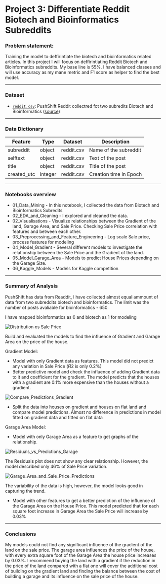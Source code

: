 # Project 3: Differentiate Reddit Biotech and Bioinformatics Subreddits



### Problem statement:

Training the model to deffirintiate the biotech and bioinformatics related articles. In this project I will focus on deffirintiating Reddit Biotech and Bioinformatics subreddits. My base line is 55%. I have balanced classes and will use accuracy as my mane metric and F1 score as helper to find the best model.


---

### Dataset

* [`reddit.csv`](./data/reddit.csv): PushShift Reddit collectred fot two subredits Biotech and Bioinformatics ([source](https://api.pushshift.io/reddit/search/submission))


---

### Data Dictionary

|Feature|Type|Dataset|Description|
|---|---|---|---|
|subreddit|object|reddit.csv|Name of the subreddit|
|selftext|object|reddit.csv|Text of the post|
|title|object|reddit.csv|Title of the post|
|created_utc|integer|reddit.csv|Creation time in Epoch|

---
### Notebooks overview

 - 01_Data_Mining - In this notebook, I collected the data from Biotech and Bioinformatics Subredits
 - 02_EDA_and_Cleaning -  I explored and cleaned the data. 
 - 02_Visualisations - Visualize relationships between the Gradient of the land, Garage Area, and Sale Price. Checking Sale Price correlation with features and between each other.
 - 03_Preprocessing_and_Feature_Engineering - Log scale Sale price, process features for modeling 
 - 04_Model_Gradient - Several different models to investigate the relationship between the Sale Price and the Gradient of the land.
 - 05_Model_Garage_Area - Models to predict House Prices depending on the Garage Size.
 - 06_Kaggle_Models - Models for Kaggle competition.

---

### Summary of Analysis

PushShift has data from Readdit, I have collected almost equal ammount of data from two subreddits biotech and bioinformatics. The limit was the number of posts avaliable for bioinformatics - 650.

I have mapped bioinformatics as 0 and biotech as 1 for modeling

![Distribution os Sale Price](https://git.generalassemb.ly/ailinnesse/project-2/blob/main/images/Sale_Price_distribution.jpeg)


Build and evaluated the models to find the influence of Gradient and Garage Area on the price of the house.


Gradient Model:
- Model with only Gradient data as features.
This model did not predict any variation in Sale Price (𝑅2 is only 0.2%)
- Better predictive model and check the influence of adding Gradient data to it and coefficient for the gradient.
The model predicts that the houses with a gradient are 0.1% more expensive than the houses without a gradient.

![Compare_Predictions_Gradient](https://git.generalassemb.ly/ailinnesse/project-2/blob/main/images/Compare_Predictions_Gradient.jpeg)

- Split the data into houses on gradient and houses on flat land and compare model predictions.
Almost no difference in predictions in model fitted on gradient data and fitted on flat data


Garage Area Model:
- Model with only Garage Area as a feature to get graphs of the relationship.

![Residuals_vs_Predictions_Garage](https://git.generalassemb.ly/ailinnesse/project-2/blob/main/images/Residuals_vs_Predictions_Garage.jpeg)

The Residuals plot does not show any clear relationship. However, the model described only 46% of Sale Price variation.

![Garage_Area_and_Sale_Price_Predictions](https://git.generalassemb.ly/ailinnesse/project-2/blob/main/images/Garage_Area_and_Sale_Price_Predictions.jpeg)

The variability of the data is high, however, the model looks good in capturing the trend.
- Model with other features to get a better prediction of the influence of the Garage Area on the House Price.
This model predicted that for each square foot increase in Garage Area the Sale Price will increase by 0.03%
---

### Conclusions

My models could not find any significant influence of the gradient of the land on the sale price. The garage area influences the price of the house, with every extra square foot of the Garage Area the house price increases by 0.03%. 
I recommend buying the land with a gradient if the reduction in the price of the land compared with a flat one will cover the additional cost of building on the gradient land and finding the balance between the cost of building a garage and its influence on the sale price of the house.




